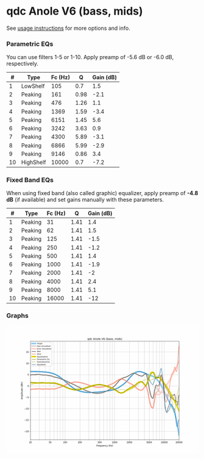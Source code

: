 # qdc Anole V6 (bass, mids)
See [usage instructions](https://github.com/jaakkopasanen/AutoEq#usage) for more options and info.

### Parametric EQs
You can use filters 1-5 or 1-10. Apply preamp of -5.6 dB or -6.0 dB, respectively.

|   # | Type      |   Fc (Hz) |    Q |   Gain (dB) |
|-----|-----------|-----------|------|-------------|
|   1 | LowShelf  |       105 | 0.7  |         1.5 |
|   2 | Peaking   |       161 | 0.98 |        -2.1 |
|   3 | Peaking   |       476 | 1.26 |         1.1 |
|   4 | Peaking   |      1369 | 1.59 |        -3.4 |
|   5 | Peaking   |      6151 | 1.45 |         5.6 |
|   6 | Peaking   |      3242 | 3.63 |         0.9 |
|   7 | Peaking   |      4300 | 5.89 |        -3.1 |
|   8 | Peaking   |      6866 | 5.99 |        -2.9 |
|   9 | Peaking   |      9146 | 0.86 |         3.4 |
|  10 | HighShelf |     10000 | 0.7  |        -7.2 |

### Fixed Band EQs
When using fixed band (also called graphic) equalizer, apply preamp of **-4.8 dB** (if available) and set gains manually with these parameters.

|   # | Type    |   Fc (Hz) |    Q |   Gain (dB) |
|-----|---------|-----------|------|-------------|
|   1 | Peaking |        31 | 1.41 |         1.4 |
|   2 | Peaking |        62 | 1.41 |         1.5 |
|   3 | Peaking |       125 | 1.41 |        -1.5 |
|   4 | Peaking |       250 | 1.41 |        -1.2 |
|   5 | Peaking |       500 | 1.41 |         1.4 |
|   6 | Peaking |      1000 | 1.41 |        -1.9 |
|   7 | Peaking |      2000 | 1.41 |        -2   |
|   8 | Peaking |      4000 | 1.41 |         2.4 |
|   9 | Peaking |      8000 | 1.41 |         5.1 |
|  10 | Peaking |     16000 | 1.41 |       -12   |

### Graphs
![](./qdc%20Anole%20V6%20(bass,%20mids).png)
